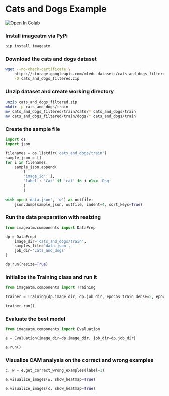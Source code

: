 # Cats and Dogs Example

[![Open In Colab](https://colab.research.google.com/assets/colab-badge.svg)](https://colab.research.google.com/github/idealo/imageatm/blob/master/examples/imageatm_cats_and_dogs.ipynb)

### Install imageatm via PyPi
```python
pip install imageatm
```

### Download the cats and dogs dataset
```bash
wget --no-check-certificate \
    https://storage.googleapis.com/mledu-datasets/cats_and_dogs_filtered.zip \
    -O cats_and_dogs_filtered.zip
```

### Unzip dataset and create working directory
```bash
unzip cats_and_dogs_filtered.zip
mkdir -p cats_and_dogs/train
mv cats_and_dogs_filtered/train/cats/* cats_and_dogs/train
mv cats_and_dogs_filtered/train/dogs/* cats_and_dogs/train
```

### Create the sample file
```python
import os
import json

filenames = os.listdir('cats_and_dogs/train')
sample_json = []
for i in filenames:
    sample_json.append(
        {
        'image_id': i,
        'label': 'Cat' if 'cat' in i else 'Dog'
        }
        )

with open('data.json', 'w') as outfile:
    json.dump(sample_json, outfile, indent=4, sort_keys=True)
```

### Run the data preparation with resizing
```python
from imageatm.components import DataPrep

dp = DataPrep(
    image_dir='cats_and_dogs/train',
    samples_file='data.json',
    job_dir='cats_and_dogs'
)

dp.run(resize=True)
```

### Initialize the Training class and run it
```python
from imageatm.components import Training

trainer = Training(dp.image_dir, dp.job_dir, epochs_train_dense=5, epochs_train_all=5)

trainer.run()
```

### Evaluate the best model
```python
from imageatm.components import Evaluation

e = Evaluation(image_dir=dp.image_dir, job_dir=dp.job_dir)

e.run()
```

### Visualize CAM analysis on the correct and wrong examples
```python
c, w = e.get_correct_wrong_examples(label=1)

e.visualize_images(w, show_heatmap=True)

e.visualize_images(c, show_heatmap=True)
```